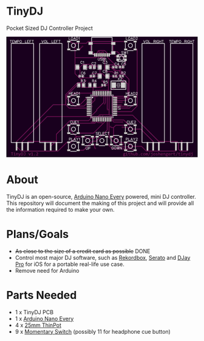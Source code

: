 # TinyDJ
Pocket Sized DJ Controller Project

![Current PCB Design](https://github.com/joshengert/tinydj/blob/main/Images/board%20v1.2.png)

# About

TinyDJ is an open-source, [Arduino Nano Every](https://store-usa.arduino.cc/products/arduino-nano-every) powered, mini DJ controller. This repository will document the making of this project and will provide all the information required to make your own.

# Plans/Goals

- ~~As close to the size of a credit card as possible~~ DONE
- Control most major DJ software, such as [Rekordbox](https://rekordbox.com/en/), [Serato](https://serato.com/) and [DJay Pro](https://www.algoriddim.com/djay-ios) for iOS for a portable real-life use case.
- Remove need for Arduino

# Parts Needed
- 1 x TinyDJ PCB
- 1 x [Arduino Nano Every](https://store-usa.arduino.cc/products/arduino-nano-every)
- 4 x [25mm ThinPot](https://nz.mouser.com/ProductDetail/Spectra-Symbol/TSP-L-0025-103-3-ST?qs=rVuZtzXoae6EOFzxvRpBeA%3D%3D)
- 9 x [Momentary Switch](https://www.digikey.co.nz/en/products/detail/e-switch/TL3315NF250Q/1870402?utm_adgroup=Switches&utm_source=google&utm_medium=cpc&utm_campaign=Dynamic%20Search_EN_Product&utm_term=&productid=&gclid=Cj0KCQjwyMiTBhDKARIsAAJ-9VscMVMfyYFryxYFPqRIQQQ4ivs6r9pp4buXQMoQR4eGdZchLZb1LGkaAgVCEALw_wcB) (possibly 11 for headphone cue button)





